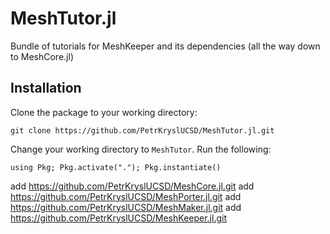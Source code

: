 # MeshTutor.jl

Bundle of tutorials for MeshKeeper and its dependencies (all the way down to MeshCore.jl)

## Installation

Clone the package to your working directory:
```
git clone https://github.com/PetrKryslUCSD/MeshTutor.jl.git
```
Change your working directory to `MeshTutor`.
Run the following:
```
using Pkg; Pkg.activate("."); Pkg.instantiate()
```

add https://github.com/PetrKryslUCSD/MeshCore.jl.git
add https://github.com/PetrKryslUCSD/MeshPorter.jl.git
add https://github.com/PetrKryslUCSD/MeshMaker.jl.git
add https://github.com/PetrKryslUCSD/MeshKeeper.jl.git    

